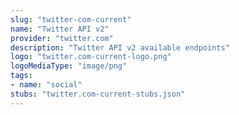 ```yaml
---
slug: "twitter-com-current"
name: "Twitter API v2"
provider: "twitter.com"
description: "Twitter API v2 available endpoints"
logo: "twitter.com-current-logo.png"
logoMediaType: "image/png"
tags:
- name: "social"
stubs: "twitter.com-current-stubs.json"
---
```

